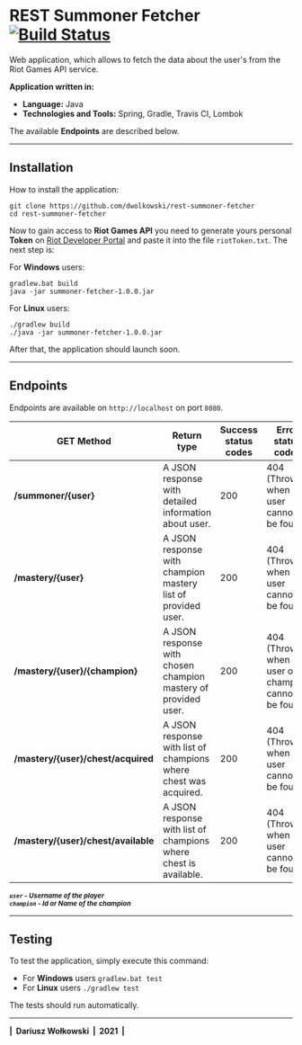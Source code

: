 # REST Summoner Fetcher [![Build Status](https://app.travis-ci.com/dwolkowski/rest-summoner-fetcher.svg?branch=master)](https://app.travis-ci.com/dwolkowski/rest-summoner-fetcher)
Web application, which allows to fetch the data about the user's from the Riot Games API service.

**Application written in:**
- **Language:** Java
- **Technologies and Tools:** Spring, Gradle, Travis CI, Lombok

The available **Endpoints** are described below.
___
## Installation
How to install the application:
```
git clone https://github.com/dwolkowski/rest-summoner-fetcher
cd rest-summoner-fetcher
```

Now to gain access to **Riot Games API** you need to generate yours personal **Token** on [Riot Developer Portal](https://developer.riotgames.com/)
and paste it into the file `riotToken.txt`. The next step is:

For **Windows** users:
```
gradlew.bat build
java -jar summoner-fetcher-1.0.0.jar
```
For **Linux** users:
```
./gradlew build 
./java -jar summoner-fetcher-1.0.0.jar
```
After that, the application should launch soon.
___
## Endpoints

Endpoints are available on `http://localhost` on port `8080`.

| GET Method                          | Return type                                                   | Success status codes   | Error status codes                     |
| ------------------------------------| --------------------------------------------------------------| ---------------------  | ---------------------------------------|
| **/summoner/{user}**                | A JSON response with detailed information about user.         | 200                    | 404 (Thrown when user cannot be found) |
| **/mastery/{user}**                 | A JSON response with champion mastery list of provided user.  | 200                    | 404 (Thrown when user cannot be found) |
| **/mastery/{user}/{champion}**      | A JSON response with chosen champion mastery of provided user.| 200                    | 404 (Thrown when user or champion cannot be found) |
| **/mastery/{user}/chest/acquired**  | A JSON response with list of champions where chest was acquired.  | 200                | 404 (Thrown when user cannot be found) |
| **/mastery/{user}/chest/available** | A JSON response with list of champions where chest is available.  | 200                | 404 (Thrown when user cannot be found) |

<sup> ***`user` - Username of the player*** </sup> <br />
<sup> ***`champion` - Id or Name of the champion*** </sup>
___
## Testing
To test the application, simply execute this command:
- For **Windows** users `gradlew.bat test`
- For **Linux** users `./gradlew test`

The tests should run automatically.

___
<div><b> |&nbsp; Dariusz Wołkowski &nbsp;|&nbsp; 2021 &nbsp;| </b> </div>



